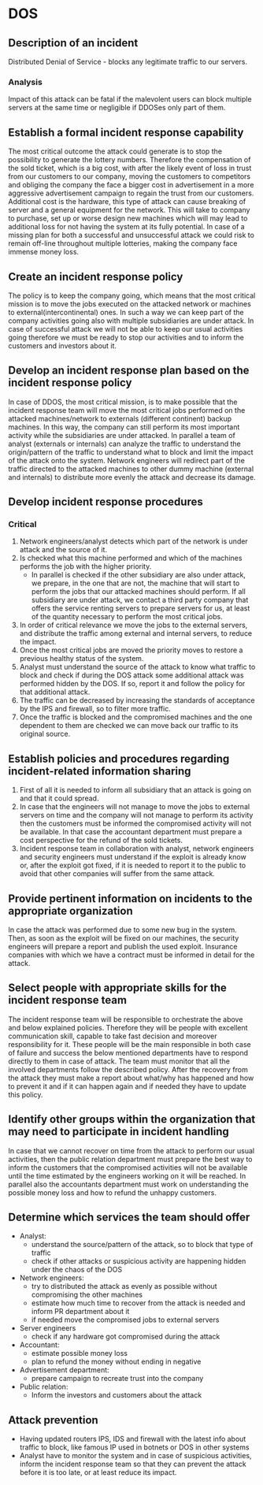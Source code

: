# DOS
## Description of an incident
Distributed Denial of Service - blocks any legitimate traffic to our servers.
### Analysis
Impact of this attack can be fatal if the malevolent users can block multiple servers at the same time or negligible if DDOSes only part of them.
## Establish a formal incident response capability
The most critical outcome the attack could generate is to stop the possibility to generate the lottery numbers.
Therefore the compensation of the sold ticket, which is a big cost, with after the likely event of loss in trust from our customers to our company, moving the customers to competitors and obliging the company the face a bigger cost in advertisement in a more aggressive advertisement campaign to regain the trust from our customers.
Additional cost is the hardware, this type of attack can cause breaking of server and a general equipment for the network. This will take to company to purchase, set up or worse design new machines which will may lead to additional loss for not having the system at its fully potential.
In case of a missing plan for both a successful and unsuccessful attack we could risk to remain off-line throughout multiple lotteries, making the company face immense money loss.
## Create an incident response policy
The policy is to keep the company going, which means that the most critical mission is to move the jobs executed on the attacked network or machines to external(intercontinental) ones. In such a way we can keep part of the company activities going also with multiple subsidiaries are under attack. In case of  successful attack we will not be able to keep our usual activities going therefore we must be ready to stop our activities and to inform the customers and investors about it.
## Develop an incident response plan based on the incident response policy
In case of DDOS, the most critical mission, is to make possible that the incident response team will move the most critical jobs performed on the attacked machines/network to externals (different continent) backup machines. In this way, the company can still perform its most important activity while the subsidiaries are under attacked.
In parallel a team of analyst (externals or internals) can analyze the traffic to understand the origin/pattern of the traffic to understand what to block and limit the impact of the attack onto the system.
Network engineers will redirect part of the traffic directed to the attacked machines to other dummy machine (external and internals) to distribute more evenly the attack and decrease its damage.
## Develop incident response procedures
### Critical
1. Network engineers/analyst detects which part of the network is under attack and the source of it.
2. Is checked what this machine performed and which of the machines performs the job with the higher priority.
    * In parallel is checked if the other subsidiary are also under attack, we prepare, in the one that are not, the machine that will start to perform the jobs that our attacked machines should perform. If all subsidiary are under attack, we contact a third party company that offers the service renting servers to prepare servers for us, at least of the quantity necessary to perform the most critical jobs.
3. In order of critical relevance we move the jobs to the external servers, and distribute the traffic among external and internal servers, to reduce the impact.
4. Once the most critical jobs are moved the priority moves to restore a previous healthy status of the system.
5. Analyst must understand the source of the attack to know what traffic to block and check if during the DOS attack some additional attack was performed hidden by the DOS. If so, report it and follow the policy for that additional attack.
6. The traffic can be decreased by increasing the standards of acceptance by the IPS and firewall, so to filter more traffic.
6. Once the traffic is blocked and the compromised machines and the one dependent to them are checked we can move back our traffic to its original source.
## Establish policies and procedures regarding incident-related information sharing
1. First of all it is needed to inform all subsidiary that an attack is going on and that it could spread.
2. In case that the engineers will not manage to move the jobs to external servers on time and the company will not manage to perform its activity then the customers must be informed the compromised activity will not be available. In that case the accountant department must prepare a cost perspective for the refund of the sold tickets.
3. Incident response team in collaboration with analyst, network engineers and security engineers must understand if the exploit is already know or, after the exploit got fixed, if it is needed to report it to the public to avoid that other companies will suffer from the same attack.
## Provide pertinent information on incidents to the appropriate organization
In case the attack was performed due to some new bug in the system. Then, as soon as the exploit will be fixed on our machines, the security engineers will prepare a report and publish the used exploit.
Insurance companies with which we have a contract must be informed in detail for the attack.
## Select people with appropriate skills for the incident response team
The incident response team will be responsible to orchestrate the above and below explained policies. Therefore they will be people with excellent communication skill, capable to take fast decision and moreover responsibility for it. These people will be the main responsible in both case of failure and success the below mentioned departments have to respond directly to them in case of attack.
The team must monitor that all the involved departments follow the described policy. After the recovery from the attack they must make a report about what/why has happened and how to prevent it and if it can happen again and if needed they have to update this policy.
## Identify other groups within the organization that may need to participate in incident handling
In case that we cannot recover on time from the attack to perform our usual activities, then the public relation department must prepare the best way to inform the customers that the compromised activities will not be available until the time estimated by the engineers working on it will be reached. In parallel also the accountants department must work on understanding the possible money loss and how to refund the unhappy customers.
## Determine which services the team should offer
- Analyst:
  * understand the source/pattern of the attack, so to block that type of traffic
  * check if other attacks or suspicious activity are happening hidden under the chaos of the DOS
- Network engineers:
  * try to distributed the attack as evenly as possible without compromising the other machines
  * estimate how much time to recover from the attack is needed and inform PR department about it
  * if needed move the compromised jobs to external servers
- Server engineers
  * check if any hardware got compromised during the attack
- Accountant:
  * estimate possible money loss
  * plan to refund the money without ending in negative
- Advertisement department:
  * prepare campaign to recreate trust into the company
- Public relation:
  * Inform the investors and customers about the attack
## Attack prevention
* Having updated routers IPS, IDS and firewall with the latest info about traffic to block, like famous IP used in botnets or DOS in other systems
* Analyst have to monitor the system and in case of suspicious activities, inform the incident response team so that they can prevent the attack before it is too late, or at least reduce its impact.
